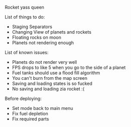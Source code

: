 Rocket yass queen

List of things to do:
* Staging Separators
* Changing View of planets and rockets
* Floating rocks on moon
* Planets not rendering enough

List of known issues:
* Planets do not render very well
* FPS drops to like 5 when you go to the side of a planet
* Fuel tanks should use a flood fill algorithm
* You can't burn from the map screen
* Saving and loading states is so fucked
* No saving and loading zia rocket :(

Before deploying:
* Set mode back to main menu
* Fix fuel depletion
* Fix required parts
